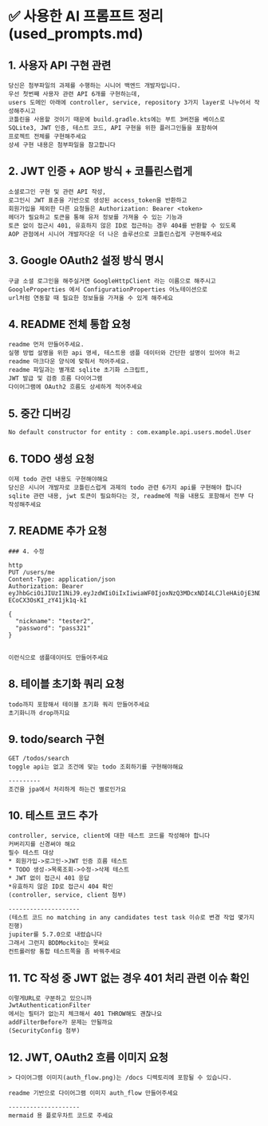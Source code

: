 # ✅ 사용한 AI 프롬프트 정리 (used_prompts.md)

## 1. 사용자 API 구현 관련
```
당신은 첨부파일의 과제를 수행하는 시니어 백엔드 개발자입니다.
우선 첫번째 사용자 관련 API 6개를 구현하는데,
users 도메인 아래에 controller, service, repository 3가지 layer로 나누어서 작성해주시고
코틀린을 사용할 것이기 때문에 build.gradle.kts에는 부트 3버전을 베이스로
SQLite3, JWT 인증, 테스트 코드, API 구현을 위한 플러그인들을 포함하여
프로젝트 전체를 구현해주세요
상세 구현 내용은 첨부파일을 참고합니다
```

## 2. JWT 인증 + AOP 방식 + 코틀린스럽게
```
소셜로그인 구현 및 관련 API 작성,
로그인시 JWT 표준을 기반으로 생성된 access_token을 반환하고
회원가입을 제외한 다른 요청들은 Authorization: Bearer <token>
헤더가 필요하고 토큰을 통해 유저 정보를 가져올 수 있는 기능과
토큰 없이 접근시 401, 유효하지 않은 ID로 접근하는 경우 404를 반환할 수 있도록
AOP 관점에서 시니어 개발자다운 더 나은 솔루션으로 코틀린스럽게 구현해주세요
```

## 3. Google OAuth2 설정 방식 명시
```
구글 소셜 로그인을 해주실거면 GoogleHttpClient 라는 이름으로 해주시고
GoogleProperties 에서 ConfigurationProperties 어노테이션으로
url처럼 연동할 때 필요한 정보들을 가져올 수 있게 해주세요
```

## 4. README 전체 통합 요청
```
readme 먼저 만들어주세요.
실행 방법 설명을 위한 api 명세, 테스트용 샘플 데이터와 간단한 설명이 있어야 하고
readme 마크다운 양식에 맞춰서 적어주세요.
readme 파일과는 별개로 sqlite 초기화 스크립트,
JWT 발급 및 검증 흐름 다이어그램
다이어그램에 OAuth2 흐름도 상세하게 적어주세요
```

## 5. 중간 디버깅
```
No default constructor for entity : com.example.api.users.model.User
```

## 6. TODO 생성 요청
```
이제 todo 관련 내용도 구현해야해요
당신은 시니어 개발자로 코틀린스럽게 과제의 todo 관련 6가지 api를 구현해야 합니다
sqlite 관련 내용, jwt 토큰이 필요하다는 것, readme에 적을 내용도 포함해서 전부 다 작성해주세요
```

## 7. README 추가 요청
```
### 4. 수정

http
PUT /users/me
Content-Type: application/json
Authorization: Bearer eyJhbGciOiJIUzI1NiJ9.eyJzdWIiOiIxIiwiaWF0IjoxNzQ3MDcxNDI4LCJleHAiOjE3NDcwNzUwMjh9.Z0O3w8l4SJKteWfEtLvj-ECoCX3OsKI_zY41jk1q-kI

{
  "nickname": "tester2",
  "password": "pass321"
}


이런식으로 샘플데이터도 만들어주세요
```

## 8. 테이블 초기화 쿼리 요청
```
todo까지 포함해서 테이블 초기화 쿼리 만들어주세요
초기화니까 drop까지요
```

## 9. todo/search 구현
```
GET /todos/search
toggle api는 없고 조건에 맞는 todo 조회하기를 구현해야해요

---------
조건을 jpa에서 처리하게 하는건 별로인가요
```

## 10. 테스트 코드 추가
```
controller, service, client에 대한 테스트 코드를 작성해야 합니다
커버리지를 신경써야 해요 
필수 테스트 대상
* 회원가입->로그인->JWT 인증 흐름 테스트
* TODO 생성->목록조회->수정->삭제 테스트
* JWT 없이 접근시 401 응답
*유효하지 않은 ID로 접근시 404 확인
(controller, service, client 첨부)

--------------------
(테스트 코드 no matching in any candidates test task 이슈로 변경 작업 몇가지 진행)
jupiter를 5.7.0으로 내렸습니다
그래서 그런지 BDDMockito는 못써요
컨트롤러랑 통합 테스트쪽을 좀 바꿔주세요
```

## 11. TC 작성 중 JWT 없는 경우 401 처리 관련 이슈 확인
```
이렇게URL로 구분하고 있으니까 
JwtAuthenticationFilter
에서는 필터가 없는지 체크해서 401 THROW해도 괜찮나요
addFilterBefore가 문제는 안될까요
(SecurityConfig 첨부)
```

## 12. JWT, OAuth2 흐름 이미지 요청
```
> 다이어그램 이미지(auth_flow.png)는 /docs 디렉토리에 포함될 수 있습니다.

readme 기반으로 다이어그램 이미지 auth_flow 만들어주세요

--------------------
mermaid 용 플로우차트 코드로 주세요
```